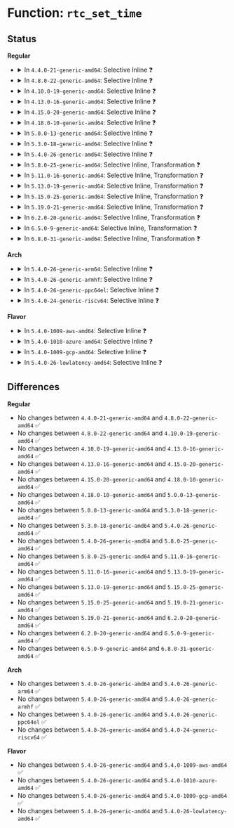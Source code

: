 # Function: <code>rtc_set_time</code>

## Status
<b>Regular</b>
<ul>
<li>
<details>
<summary>In <code>4.4.0-21-generic-amd64</code>: Selective Inline ❓</summary>

```c
int rtc_set_time(struct rtc_device * rtc, struct rtc_time * tm)
```

```json
{
  "name": "rtc_set_time",
  "collision_type": "Unique Global",
  "inline_type": "Selective",
  "funcs": [
    {
      "addr": 18446744071585612624,
      "name": "rtc_set_time",
      "external": true,
      "loc": "drivers/rtc/interface.c:60",
      "file": "drivers/rtc/interface.c",
      "inline": "not declared, inlined",
      "caller_inline": [],
      "caller_func": [
        "drivers/rtc/systohc.c:rtc_set_ntp_time",
        "drivers/rtc/rtc-dev.c:rtc_dev_ioctl"
      ]
    }
  ],
  "symbols": [
    {
      "addr": 18446744071585612624,
      "name": "rtc_set_time",
      "section": ".text",
      "bind": "STB_GLOBAL",
      "size": 233
    }
  ]
}
```
</details>
</li>
<li>
<details>
<summary>In <code>4.8.0-22-generic-amd64</code>: Selective Inline ❓</summary>

```c
int rtc_set_time(struct rtc_device * rtc, struct rtc_time * tm)
```

```json
{
  "name": "rtc_set_time",
  "collision_type": "Unique Global",
  "inline_type": "Selective",
  "funcs": [
    {
      "addr": 18446744071586007856,
      "name": "rtc_set_time",
      "external": true,
      "loc": "drivers/rtc/interface.c:60",
      "file": "drivers/rtc/interface.c",
      "inline": "not declared, inlined",
      "caller_inline": [],
      "caller_func": [
        "drivers/rtc/systohc.c:rtc_set_ntp_time",
        "drivers/rtc/rtc-dev.c:rtc_dev_ioctl"
      ]
    }
  ],
  "symbols": [
    {
      "addr": 18446744071586007856,
      "name": "rtc_set_time",
      "section": ".text",
      "bind": "STB_GLOBAL",
      "size": 242
    }
  ]
}
```
</details>
</li>
<li>
<details>
<summary>In <code>4.10.0-19-generic-amd64</code>: Selective Inline ❓</summary>

```c
int rtc_set_time(struct rtc_device * rtc, struct rtc_time * tm)
```

```json
{
  "name": "rtc_set_time",
  "collision_type": "Unique Global",
  "inline_type": "Selective",
  "funcs": [
    {
      "addr": 18446744071586203664,
      "name": "rtc_set_time",
      "external": true,
      "loc": "drivers/rtc/interface.c:60",
      "file": "drivers/rtc/interface.c",
      "inline": "not declared, inlined",
      "caller_inline": [],
      "caller_func": [
        "drivers/rtc/systohc.c:rtc_set_ntp_time",
        "drivers/rtc/rtc-dev.c:rtc_dev_ioctl"
      ]
    }
  ],
  "symbols": [
    {
      "addr": 18446744071586203664,
      "name": "rtc_set_time",
      "section": ".text",
      "bind": "STB_GLOBAL",
      "size": 242
    }
  ]
}
```
</details>
</li>
<li>
<details>
<summary>In <code>4.13.0-16-generic-amd64</code>: Selective Inline ❓</summary>

```c
int rtc_set_time(struct rtc_device * rtc, struct rtc_time * tm)
```

```json
{
  "name": "rtc_set_time",
  "collision_type": "Unique Global",
  "inline_type": "Selective",
  "funcs": [
    {
      "addr": 18446744071586292400,
      "name": "rtc_set_time",
      "external": true,
      "loc": "drivers/rtc/interface.c:60",
      "file": "drivers/rtc/interface.c",
      "inline": "not declared, inlined",
      "caller_inline": [],
      "caller_func": [
        "drivers/rtc/systohc.c:rtc_set_ntp_time",
        "drivers/rtc/rtc-dev.c:rtc_dev_ioctl"
      ]
    }
  ],
  "symbols": [
    {
      "addr": 18446744071586292400,
      "name": "rtc_set_time",
      "section": ".text",
      "bind": "STB_GLOBAL",
      "size": 242
    }
  ]
}
```
</details>
</li>
<li>
<details>
<summary>In <code>4.15.0-20-generic-amd64</code>: Selective Inline ❓</summary>

```c
int rtc_set_time(struct rtc_device * rtc, struct rtc_time * tm)
```

```json
{
  "name": "rtc_set_time",
  "collision_type": "Unique Global",
  "inline_type": "Selective",
  "funcs": [
    {
      "addr": 18446744071586755904,
      "name": "rtc_set_time",
      "external": true,
      "loc": "drivers/rtc/interface.c:60",
      "file": "drivers/rtc/interface.c",
      "inline": "not declared, inlined",
      "caller_inline": [],
      "caller_func": [
        "drivers/rtc/systohc.c:rtc_set_ntp_time",
        "drivers/rtc/rtc-dev.c:rtc_dev_ioctl"
      ]
    }
  ],
  "symbols": [
    {
      "addr": 18446744071586755904,
      "name": "rtc_set_time",
      "section": ".text",
      "bind": "STB_GLOBAL",
      "size": 257
    }
  ]
}
```
</details>
</li>
<li>
<details>
<summary>In <code>4.18.0-10-generic-amd64</code>: Selective Inline ❓</summary>

```c
int rtc_set_time(struct rtc_device * rtc, struct rtc_time * tm)
```

```json
{
  "name": "rtc_set_time",
  "collision_type": "Unique Global",
  "inline_type": "Selective",
  "funcs": [
    {
      "addr": 18446744071587024736,
      "name": "rtc_set_time",
      "external": true,
      "loc": "drivers/rtc/interface.c:128",
      "file": "drivers/rtc/interface.c",
      "inline": "not declared, inlined",
      "caller_inline": [],
      "caller_func": [
        "drivers/rtc/systohc.c:rtc_set_ntp_time",
        "drivers/rtc/rtc-dev.c:rtc_dev_ioctl"
      ]
    }
  ],
  "symbols": [
    {
      "addr": 18446744071587024736,
      "name": "rtc_set_time",
      "section": ".text",
      "bind": "STB_GLOBAL",
      "size": 436
    }
  ]
}
```
</details>
</li>
<li>
<details>
<summary>In <code>5.0.0-13-generic-amd64</code>: Selective Inline ❓</summary>

```c
int rtc_set_time(struct rtc_device * rtc, struct rtc_time * tm)
```

```json
{
  "name": "rtc_set_time",
  "collision_type": "Unique Global",
  "inline_type": "Selective",
  "funcs": [
    {
      "addr": 18446744071587185360,
      "name": "rtc_set_time",
      "external": true,
      "loc": "drivers/rtc/interface.c:128",
      "file": "drivers/rtc/interface.c",
      "inline": "not declared, inlined",
      "caller_inline": [],
      "caller_func": [
        "drivers/rtc/systohc.c:rtc_set_ntp_time",
        "drivers/rtc/dev.c:rtc_dev_ioctl"
      ]
    }
  ],
  "symbols": [
    {
      "addr": 18446744071587185360,
      "name": "rtc_set_time",
      "section": ".text",
      "bind": "STB_GLOBAL",
      "size": 436
    }
  ]
}
```
</details>
</li>
<li>
<details>
<summary>In <code>5.3.0-18-generic-amd64</code>: Selective Inline ❓</summary>

```c
int rtc_set_time(struct rtc_device * rtc, struct rtc_time * tm)
```

```json
{
  "name": "rtc_set_time",
  "collision_type": "Unique Global",
  "inline_type": "Selective",
  "funcs": [
    {
      "addr": 18446744071587450896,
      "name": "rtc_set_time",
      "external": true,
      "loc": "drivers/rtc/interface.c:126",
      "file": "drivers/rtc/interface.c",
      "inline": "not declared, inlined",
      "caller_inline": [],
      "caller_func": [
        "drivers/rtc/systohc.c:rtc_set_ntp_time",
        "drivers/rtc/dev.c:rtc_dev_ioctl"
      ]
    }
  ],
  "symbols": [
    {
      "addr": 18446744071587450896,
      "name": "rtc_set_time",
      "section": ".text",
      "bind": "STB_GLOBAL",
      "size": 335
    }
  ]
}
```
</details>
</li>
<li>
<details>
<summary>In <code>5.4.0-26-generic-amd64</code>: Selective Inline ❓</summary>

```c
int rtc_set_time(struct rtc_device * rtc, struct rtc_time * tm)
```

```json
{
  "name": "rtc_set_time",
  "collision_type": "Unique Global",
  "inline_type": "Selective",
  "funcs": [
    {
      "addr": 18446744071587657200,
      "name": "rtc_set_time",
      "external": true,
      "loc": "drivers/rtc/interface.c:126",
      "file": "drivers/rtc/interface.c",
      "inline": "not declared, inlined",
      "caller_inline": [],
      "caller_func": [
        "drivers/rtc/systohc.c:rtc_set_ntp_time",
        "drivers/rtc/dev.c:rtc_dev_ioctl"
      ]
    }
  ],
  "symbols": [
    {
      "addr": 18446744071587657200,
      "name": "rtc_set_time",
      "section": ".text",
      "bind": "STB_GLOBAL",
      "size": 413
    }
  ]
}
```
</details>
</li>
<li>
<details>
<summary>In <code>5.8.0-25-generic-amd64</code>: Selective Inline, Transformation ❓</summary>

```c
int rtc_set_time(struct rtc_device * rtc, struct rtc_time * tm)
```

```json
{
  "name": "rtc_set_time",
  "collision_type": "Unique Global",
  "inline_type": "Selective",
  "funcs": [
    {
      "addr": 18446744071588523840,
      "name": "rtc_set_time",
      "external": true,
      "loc": "drivers/rtc/interface.c:126",
      "file": "drivers/rtc/interface.c",
      "inline": "not declared, inlined",
      "caller_inline": [],
      "caller_func": [
        "drivers/rtc/systohc.c:rtc_set_ntp_time",
        "drivers/rtc/dev.c:rtc_dev_ioctl"
      ]
    }
  ],
  "symbols": [
    {
      "addr": 18446744071588523840,
      "name": "rtc_set_time.part.0",
      "section": ".text",
      "bind": "STB_LOCAL",
      "size": 446
    },
    {
      "addr": 18446744071588524288,
      "name": "rtc_set_time",
      "section": ".text",
      "bind": "STB_GLOBAL",
      "size": 147
    }
  ]
}
```
</details>
</li>
<li>
<details>
<summary>In <code>5.11.0-16-generic-amd64</code>: Selective Inline, Transformation ❓</summary>

```c
int rtc_set_time(struct rtc_device * rtc, struct rtc_time * tm)
```

```json
{
  "name": "rtc_set_time",
  "collision_type": "Unique Global",
  "inline_type": "Selective",
  "funcs": [
    {
      "addr": 18446744071588549344,
      "name": "rtc_set_time",
      "external": true,
      "loc": "drivers/rtc/interface.c:126",
      "file": "drivers/rtc/interface.c",
      "inline": "not declared, inlined",
      "caller_inline": [],
      "caller_func": [
        "kernel/time/ntp.c:sync_hw_clock",
        "drivers/rtc/dev.c:rtc_dev_ioctl"
      ]
    }
  ],
  "symbols": [
    {
      "addr": 18446744071588549344,
      "name": "rtc_set_time.part.0",
      "section": ".text",
      "bind": "STB_LOCAL",
      "size": 425
    },
    {
      "addr": 18446744071588549776,
      "name": "rtc_set_time",
      "section": ".text",
      "bind": "STB_GLOBAL",
      "size": 147
    }
  ]
}
```
</details>
</li>
<li>
<details>
<summary>In <code>5.13.0-19-generic-amd64</code>: Selective Inline, Transformation ❓</summary>

```c
int rtc_set_time(struct rtc_device * rtc, struct rtc_time * tm)
```

```json
{
  "name": "rtc_set_time",
  "collision_type": "Unique Global",
  "inline_type": "Selective",
  "funcs": [
    {
      "addr": 18446744071588431664,
      "name": "rtc_set_time",
      "external": true,
      "loc": "drivers/rtc/interface.c:126",
      "file": "drivers/rtc/interface.c",
      "inline": "not declared, inlined",
      "caller_inline": [],
      "caller_func": [
        "kernel/time/ntp.c:sync_hw_clock",
        "drivers/rtc/dev.c:rtc_dev_ioctl"
      ]
    }
  ],
  "symbols": [
    {
      "addr": 18446744071588431664,
      "name": "rtc_set_time.part.0",
      "section": ".text",
      "bind": "STB_LOCAL",
      "size": 356
    },
    {
      "addr": 18446744071588432032,
      "name": "rtc_set_time",
      "section": ".text",
      "bind": "STB_GLOBAL",
      "size": 147
    }
  ]
}
```
</details>
</li>
<li>
<details>
<summary>In <code>5.15.0-25-generic-amd64</code>: Selective Inline, Transformation ❓</summary>

```c
int rtc_set_time(struct rtc_device * rtc, struct rtc_time * tm)
```

```json
{
  "name": "rtc_set_time",
  "collision_type": "Unique Global",
  "inline_type": "Selective",
  "funcs": [
    {
      "addr": 18446744071589098944,
      "name": "rtc_set_time",
      "external": true,
      "loc": "drivers/rtc/interface.c:126",
      "file": "drivers/rtc/interface.c",
      "inline": "not declared, inlined",
      "caller_inline": [],
      "caller_func": [
        "kernel/time/ntp.c:sync_hw_clock",
        "drivers/rtc/dev.c:rtc_dev_ioctl"
      ]
    }
  ],
  "symbols": [
    {
      "addr": 18446744071589098944,
      "name": "rtc_set_time.part.0",
      "section": ".text",
      "bind": "STB_LOCAL",
      "size": 353
    },
    {
      "addr": 18446744071589099312,
      "name": "rtc_set_time",
      "section": ".text",
      "bind": "STB_GLOBAL",
      "size": 87
    }
  ]
}
```
</details>
</li>
<li>
<details>
<summary>In <code>5.19.0-21-generic-amd64</code>: Selective Inline, Transformation ❓</summary>

```c
int rtc_set_time(struct rtc_device * rtc, struct rtc_time * tm)
```

```json
{
  "name": "rtc_set_time",
  "collision_type": "Unique Global",
  "inline_type": "Selective",
  "funcs": [
    {
      "addr": 18446744071590544976,
      "name": "rtc_set_time",
      "external": true,
      "loc": "drivers/rtc/interface.c:126",
      "file": "drivers/rtc/interface.c",
      "inline": "not declared, inlined",
      "caller_inline": [],
      "caller_func": [
        "kernel/time/ntp.c:sync_hw_clock",
        "drivers/rtc/dev.c:rtc_dev_ioctl"
      ]
    }
  ],
  "symbols": [
    {
      "addr": 18446744071590544976,
      "name": "rtc_set_time.part.0",
      "section": ".text",
      "bind": "STB_LOCAL",
      "size": 368
    },
    {
      "addr": 18446744071590545344,
      "name": "rtc_set_time",
      "section": ".text",
      "bind": "STB_GLOBAL",
      "size": 82
    }
  ]
}
```
</details>
</li>
<li>
<details>
<summary>In <code>6.2.0-20-generic-amd64</code>: Selective Inline, Transformation ❓</summary>

```c
int rtc_set_time(struct rtc_device * rtc, struct rtc_time * tm)
```

```json
{
  "name": "rtc_set_time",
  "collision_type": "Unique Global",
  "inline_type": "Selective",
  "funcs": [
    {
      "addr": 18446744071592198400,
      "name": "rtc_set_time",
      "external": true,
      "loc": "drivers/rtc/interface.c:126",
      "file": "drivers/rtc/interface.c",
      "inline": "not declared, inlined",
      "caller_inline": [],
      "caller_func": [
        "kernel/time/ntp.c:sync_hw_clock",
        "drivers/rtc/dev.c:rtc_dev_ioctl"
      ]
    }
  ],
  "symbols": [
    {
      "addr": 18446744071592198400,
      "name": "rtc_set_time.part.0",
      "section": ".text",
      "bind": "STB_LOCAL",
      "size": 363
    },
    {
      "addr": 18446744071592198784,
      "name": "rtc_set_time",
      "section": ".text",
      "bind": "STB_GLOBAL",
      "size": 82
    }
  ]
}
```
</details>
</li>
<li>
<details>
<summary>In <code>6.5.0-9-generic-amd64</code>: Selective Inline, Transformation ❓</summary>

```c
int rtc_set_time(struct rtc_device * rtc, struct rtc_time * tm)
```

```json
{
  "name": "rtc_set_time",
  "collision_type": "Unique Global",
  "inline_type": "Selective",
  "funcs": [
    {
      "addr": 18446744071592622976,
      "name": "rtc_set_time",
      "external": true,
      "loc": "drivers/rtc/interface.c:126",
      "file": "drivers/rtc/interface.c",
      "inline": "not declared, inlined",
      "caller_inline": [],
      "caller_func": [
        "kernel/time/ntp.c:sync_hw_clock",
        "drivers/rtc/dev.c:rtc_dev_ioctl"
      ]
    }
  ],
  "symbols": [
    {
      "addr": 18446744071592622976,
      "name": "rtc_set_time.part.0",
      "section": ".text",
      "bind": "STB_LOCAL",
      "size": 363
    },
    {
      "addr": 18446744071592623360,
      "name": "rtc_set_time",
      "section": ".text",
      "bind": "STB_GLOBAL",
      "size": 82
    }
  ]
}
```
</details>
</li>
<li>
<details>
<summary>In <code>6.8.0-31-generic-amd64</code>: Selective Inline, Transformation ❓</summary>

```c
int rtc_set_time(struct rtc_device * rtc, struct rtc_time * tm)
```

```json
{
  "name": "rtc_set_time",
  "collision_type": "Unique Global",
  "inline_type": "Selective",
  "funcs": [
    {
      "addr": 18446744071593367776,
      "name": "rtc_set_time",
      "external": true,
      "loc": "drivers/rtc/interface.c:126",
      "file": "drivers/rtc/interface.c",
      "inline": "not declared, inlined",
      "caller_inline": [],
      "caller_func": [
        "kernel/time/ntp.c:sync_hw_clock",
        "drivers/rtc/dev.c:rtc_dev_ioctl"
      ]
    }
  ],
  "symbols": [
    {
      "addr": 18446744071593367776,
      "name": "rtc_set_time.part.0",
      "section": ".text",
      "bind": "STB_LOCAL",
      "size": 363
    },
    {
      "addr": 18446744071593368160,
      "name": "rtc_set_time",
      "section": ".text",
      "bind": "STB_GLOBAL",
      "size": 82
    }
  ]
}
```
</details>
</li>
</ul>
<b>Arch</b>
<ul>
<li>
<details>
<summary>In <code>5.4.0-26-generic-arm64</code>: Selective Inline ❓</summary>

```c
int rtc_set_time(struct rtc_device * rtc, struct rtc_time * tm)
```

```json
{
  "name": "rtc_set_time",
  "collision_type": "Unique Global",
  "inline_type": "Selective",
  "funcs": [
    {
      "addr": 18446603336500809904,
      "name": "rtc_set_time",
      "external": true,
      "loc": "drivers/rtc/interface.c:126",
      "file": "drivers/rtc/interface.c",
      "inline": "not declared, inlined",
      "caller_inline": [],
      "caller_func": [
        "drivers/rtc/systohc.c:rtc_set_ntp_time",
        "drivers/rtc/dev.c:rtc_dev_ioctl"
      ]
    }
  ],
  "symbols": [
    {
      "addr": 18446603336500809904,
      "name": "rtc_set_time",
      "section": ".text",
      "bind": "STB_GLOBAL",
      "size": 456
    }
  ]
}
```
</details>
</li>
<li>
<details>
<summary>In <code>5.4.0-26-generic-armhf</code>: Selective Inline ❓</summary>

```c
int rtc_set_time(struct rtc_device * rtc, struct rtc_time * tm)
```

```json
{
  "name": "rtc_set_time",
  "collision_type": "Unique Global",
  "inline_type": "Selective",
  "funcs": [
    {
      "addr": 3233315516,
      "name": "rtc_set_time",
      "external": true,
      "loc": "drivers/rtc/interface.c:126",
      "file": "drivers/rtc/interface.c",
      "inline": "not declared, inlined",
      "caller_inline": [],
      "caller_func": [
        "drivers/rtc/systohc.c:rtc_set_ntp_time",
        "drivers/rtc/dev.c:rtc_dev_ioctl"
      ]
    }
  ],
  "symbols": [
    {
      "addr": 3233315516,
      "name": "rtc_set_time",
      "section": ".text",
      "bind": "STB_GLOBAL",
      "size": 472
    }
  ]
}
```
</details>
</li>
<li>
<details>
<summary>In <code>5.4.0-26-generic-ppc64el</code>: Selective Inline ❓</summary>

```c
int rtc_set_time(struct rtc_device * rtc, struct rtc_time * tm)
```

```json
{
  "name": "rtc_set_time",
  "collision_type": "Unique Global",
  "inline_type": "Selective",
  "funcs": [
    {
      "addr": 13835058055294267376,
      "name": "rtc_set_time",
      "external": true,
      "loc": "drivers/rtc/interface.c:126",
      "file": "drivers/rtc/interface.c",
      "inline": "not declared, inlined",
      "caller_inline": [],
      "caller_func": [
        "drivers/rtc/systohc.c:rtc_set_ntp_time",
        "drivers/rtc/dev.c:rtc_dev_ioctl"
      ]
    }
  ],
  "symbols": [
    {
      "addr": 13835058055294267376,
      "name": "rtc_set_time",
      "section": ".text",
      "bind": "STB_GLOBAL",
      "size": 640
    }
  ]
}
```
</details>
</li>
<li>
<details>
<summary>In <code>5.4.0-24-generic-riscv64</code>: Selective Inline ❓</summary>

```c
int rtc_set_time(struct rtc_device * rtc, struct rtc_time * tm)
```

```json
{
  "name": "rtc_set_time",
  "collision_type": "Unique Global",
  "inline_type": "Selective",
  "funcs": [
    {
      "addr": 18446743936277628536,
      "name": "rtc_set_time",
      "external": true,
      "loc": "drivers/rtc/interface.c:126",
      "file": "drivers/rtc/interface.c",
      "inline": "not declared, inlined",
      "caller_inline": [],
      "caller_func": [
        "drivers/rtc/systohc.c:rtc_set_ntp_time",
        "drivers/rtc/dev.c:rtc_dev_ioctl"
      ]
    }
  ],
  "symbols": [
    {
      "addr": 18446743936277628536,
      "name": "rtc_set_time",
      "section": ".text",
      "bind": "STB_GLOBAL",
      "size": 350
    }
  ]
}
```
</details>
</li>
</ul>
<b>Flavor</b>
<ul>
<li>
<details>
<summary>In <code>5.4.0-1009-aws-amd64</code>: Selective Inline ❓</summary>

```c
int rtc_set_time(struct rtc_device * rtc, struct rtc_time * tm)
```

```json
{
  "name": "rtc_set_time",
  "collision_type": "Unique Global",
  "inline_type": "Selective",
  "funcs": [
    {
      "addr": 18446744071587340960,
      "name": "rtc_set_time",
      "external": true,
      "loc": "drivers/rtc/interface.c:126",
      "file": "drivers/rtc/interface.c",
      "inline": "not declared, inlined",
      "caller_inline": [],
      "caller_func": [
        "drivers/rtc/systohc.c:rtc_set_ntp_time",
        "drivers/rtc/dev.c:rtc_dev_ioctl"
      ]
    }
  ],
  "symbols": [
    {
      "addr": 18446744071587340960,
      "name": "rtc_set_time",
      "section": ".text",
      "bind": "STB_GLOBAL",
      "size": 413
    }
  ]
}
```
</details>
</li>
<li>
<details>
<summary>In <code>5.4.0-1010-azure-amd64</code>: Selective Inline ❓</summary>

```c
int rtc_set_time(struct rtc_device * rtc, struct rtc_time * tm)
```

```json
{
  "name": "rtc_set_time",
  "collision_type": "Unique Global",
  "inline_type": "Selective",
  "funcs": [
    {
      "addr": 18446744071587109264,
      "name": "rtc_set_time",
      "external": true,
      "loc": "drivers/rtc/interface.c:126",
      "file": "drivers/rtc/interface.c",
      "inline": "not declared, inlined",
      "caller_inline": [],
      "caller_func": [
        "drivers/rtc/systohc.c:rtc_set_ntp_time",
        "drivers/rtc/dev.c:rtc_dev_ioctl"
      ]
    }
  ],
  "symbols": [
    {
      "addr": 18446744071587109264,
      "name": "rtc_set_time",
      "section": ".text",
      "bind": "STB_GLOBAL",
      "size": 413
    }
  ]
}
```
</details>
</li>
<li>
<details>
<summary>In <code>5.4.0-1009-gcp-amd64</code>: Selective Inline ❓</summary>

```c
int rtc_set_time(struct rtc_device * rtc, struct rtc_time * tm)
```

```json
{
  "name": "rtc_set_time",
  "collision_type": "Unique Global",
  "inline_type": "Selective",
  "funcs": [
    {
      "addr": 18446744071587608448,
      "name": "rtc_set_time",
      "external": true,
      "loc": "drivers/rtc/interface.c:126",
      "file": "drivers/rtc/interface.c",
      "inline": "not declared, inlined",
      "caller_inline": [],
      "caller_func": [
        "drivers/rtc/systohc.c:rtc_set_ntp_time",
        "drivers/rtc/dev.c:rtc_dev_ioctl"
      ]
    }
  ],
  "symbols": [
    {
      "addr": 18446744071587608448,
      "name": "rtc_set_time",
      "section": ".text",
      "bind": "STB_GLOBAL",
      "size": 413
    }
  ]
}
```
</details>
</li>
<li>
<details>
<summary>In <code>5.4.0-26-lowlatency-amd64</code>: Selective Inline ❓</summary>

```c
int rtc_set_time(struct rtc_device * rtc, struct rtc_time * tm)
```

```json
{
  "name": "rtc_set_time",
  "collision_type": "Unique Global",
  "inline_type": "Selective",
  "funcs": [
    {
      "addr": 18446744071587719472,
      "name": "rtc_set_time",
      "external": true,
      "loc": "drivers/rtc/interface.c:126",
      "file": "drivers/rtc/interface.c",
      "inline": "not declared, inlined",
      "caller_inline": [],
      "caller_func": [
        "drivers/rtc/systohc.c:rtc_set_ntp_time",
        "drivers/rtc/dev.c:rtc_dev_ioctl"
      ]
    }
  ],
  "symbols": [
    {
      "addr": 18446744071587719472,
      "name": "rtc_set_time",
      "section": ".text",
      "bind": "STB_GLOBAL",
      "size": 438
    }
  ]
}
```
</details>
</li>
</ul>

## Differences
<b>Regular</b>
<ul>
<li>
No changes between <code>4.4.0-21-generic-amd64</code> and <code>4.8.0-22-generic-amd64</code> ✅
</li>
<li>
No changes between <code>4.8.0-22-generic-amd64</code> and <code>4.10.0-19-generic-amd64</code> ✅
</li>
<li>
No changes between <code>4.10.0-19-generic-amd64</code> and <code>4.13.0-16-generic-amd64</code> ✅
</li>
<li>
No changes between <code>4.13.0-16-generic-amd64</code> and <code>4.15.0-20-generic-amd64</code> ✅
</li>
<li>
No changes between <code>4.15.0-20-generic-amd64</code> and <code>4.18.0-10-generic-amd64</code> ✅
</li>
<li>
No changes between <code>4.18.0-10-generic-amd64</code> and <code>5.0.0-13-generic-amd64</code> ✅
</li>
<li>
No changes between <code>5.0.0-13-generic-amd64</code> and <code>5.3.0-18-generic-amd64</code> ✅
</li>
<li>
No changes between <code>5.3.0-18-generic-amd64</code> and <code>5.4.0-26-generic-amd64</code> ✅
</li>
<li>
No changes between <code>5.4.0-26-generic-amd64</code> and <code>5.8.0-25-generic-amd64</code> ✅
</li>
<li>
No changes between <code>5.8.0-25-generic-amd64</code> and <code>5.11.0-16-generic-amd64</code> ✅
</li>
<li>
No changes between <code>5.11.0-16-generic-amd64</code> and <code>5.13.0-19-generic-amd64</code> ✅
</li>
<li>
No changes between <code>5.13.0-19-generic-amd64</code> and <code>5.15.0-25-generic-amd64</code> ✅
</li>
<li>
No changes between <code>5.15.0-25-generic-amd64</code> and <code>5.19.0-21-generic-amd64</code> ✅
</li>
<li>
No changes between <code>5.19.0-21-generic-amd64</code> and <code>6.2.0-20-generic-amd64</code> ✅
</li>
<li>
No changes between <code>6.2.0-20-generic-amd64</code> and <code>6.5.0-9-generic-amd64</code> ✅
</li>
<li>
No changes between <code>6.5.0-9-generic-amd64</code> and <code>6.8.0-31-generic-amd64</code> ✅
</li>
</ul>
<b>Arch</b>
<ul>
<li>
No changes between <code>5.4.0-26-generic-amd64</code> and <code>5.4.0-26-generic-arm64</code> ✅
</li>
<li>
No changes between <code>5.4.0-26-generic-amd64</code> and <code>5.4.0-26-generic-armhf</code> ✅
</li>
<li>
No changes between <code>5.4.0-26-generic-amd64</code> and <code>5.4.0-26-generic-ppc64el</code> ✅
</li>
<li>
No changes between <code>5.4.0-26-generic-amd64</code> and <code>5.4.0-24-generic-riscv64</code> ✅
</li>
</ul>
<b>Flavor</b>
<ul>
<li>
No changes between <code>5.4.0-26-generic-amd64</code> and <code>5.4.0-1009-aws-amd64</code> ✅
</li>
<li>
No changes between <code>5.4.0-26-generic-amd64</code> and <code>5.4.0-1010-azure-amd64</code> ✅
</li>
<li>
No changes between <code>5.4.0-26-generic-amd64</code> and <code>5.4.0-1009-gcp-amd64</code> ✅
</li>
<li>
No changes between <code>5.4.0-26-generic-amd64</code> and <code>5.4.0-26-lowlatency-amd64</code> ✅
</li>
</ul>

